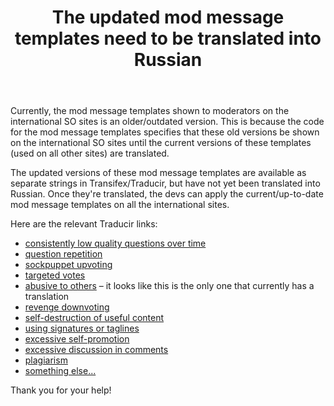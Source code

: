 ﻿---
title: "The updated mod message templates need to be translated into Russian"
se.owner.user_id: 458612
se.owner.display_name: "V2Blast"
se.owner.link: "https://ru.meta.stackoverflow.com/users/458612/v2blast"
se.link: "https://ru.meta.stackoverflow.com/questions/12374/the-updated-mod-message-templates-need-to-be-translated-into-russian"
se.question_id: 12374
se.post_type: question
---
<p>Currently, the mod message templates shown to moderators on the international SO sites is an older/outdated version. This is because the code for the mod message templates specifies that these old versions be shown on the international SO sites until the current versions of these templates (used on all other sites) are translated.</p>
<p>The updated versions of these mod message templates are available as separate strings in Transifex/Traducir, but have not yet been translated into Russian. Once they're translated, the devs can apply the current/up-to-date mod message templates on all the international sites.</p>
<p>Here are the relevant Traducir links:</p>
<ul>
<li><a href="https://ru.traducir.win/strings/16849" rel="nofollow noreferrer">consistently low quality questions over time</a></li>
<li><a href="https://ru.traducir.win/strings/16845" rel="nofollow noreferrer">question repetition</a></li>
<li><a href="https://ru.traducir.win/strings/16843" rel="nofollow noreferrer">sockpuppet upvoting</a></li>
<li><a href="https://ru.traducir.win/strings/16851" rel="nofollow noreferrer">targeted votes</a></li>
<li><a href="https://ru.traducir.win/strings/16846" rel="nofollow noreferrer">abusive to others</a> – it looks like this is the only one that currently has a translation</li>
<li><a href="https://ru.traducir.win/strings/16844" rel="nofollow noreferrer">revenge downvoting</a></li>
<li><a href="https://ru.traducir.win/strings/16855" rel="nofollow noreferrer">self-destruction of useful content</a></li>
<li><a href="https://ru.traducir.win/strings/16850" rel="nofollow noreferrer">using signatures or taglines</a></li>
<li><a href="https://ru.traducir.win/strings/16854" rel="nofollow noreferrer">excessive self-promotion</a></li>
<li><a href="https://ru.traducir.win/strings/16847" rel="nofollow noreferrer">excessive discussion in comments</a></li>
<li><a href="https://ru.traducir.win/strings/17982" rel="nofollow noreferrer">plagiarism</a></li>
<li><a href="https://ru.traducir.win/strings/16853" rel="nofollow noreferrer">something else...</a></li>
</ul>
<p>Thank you for your help!</p>
